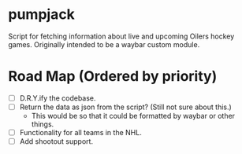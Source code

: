 # pumpjack
Script for fetching information about live and upcoming Oilers hockey games. Originally intended to be a waybar custom module.

# Road Map (Ordered by priority)
- [ ] D.R.Y.ify the codebase.
- [ ] Return the data as json from the script? (Still not sure about this.) 
    - This would be so that it could be formatted by waybar or other things.
- [ ] Functionality for all teams in the NHL.
- [ ] Add shootout support.
